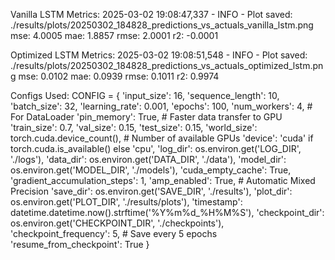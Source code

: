 Vanilla LSTM Metrics:
2025-03-02 19:08:47,337 - INFO - Plot saved: ./results/plots/20250302_184828_predictions_vs_actuals_vanilla_lstm.png
mse: 4.0005
mae: 1.8857
rmse: 2.0001
r2: -0.0001

Optimized LSTM Metrics:
2025-03-02 19:08:51,548 - INFO - Plot saved: ./results/plots/20250302_184828_predictions_vs_actuals_optimized_lstm.png
mse: 0.0102
mae: 0.0939
rmse: 0.1011
r2: 0.9974


Configs Used:
CONFIG = {
    'input_size': 16,
    'sequence_length': 10,
    'batch_size': 32,
    'learning_rate': 0.001,
    'epochs': 100,
    'num_workers': 4,  # For DataLoader
    'pin_memory': True,  # Faster data transfer to GPU
    'train_size': 0.7,
    'val_size': 0.15,
    'test_size': 0.15,
    'world_size': torch.cuda.device_count(),  # Number of available GPUs
    'device': 'cuda' if torch.cuda.is_available() else 'cpu',
    'log_dir': os.environ.get('LOG_DIR', './logs'),
    'data_dir': os.environ.get('DATA_DIR', './data'),
    'model_dir': os.environ.get('MODEL_DIR', './models'),
    'cuda_empty_cache': True,
    'gradient_accumulation_steps': 1,
    'amp_enabled': True,  # Automatic Mixed Precision
    'save_dir': os.environ.get('SAVE_DIR', './results'),
    'plot_dir': os.environ.get('PLOT_DIR', './results/plots'),
    'timestamp': datetime.datetime.now().strftime('%Y%m%d_%H%M%S'),
    'checkpoint_dir': os.environ.get('CHECKPOINT_DIR', './checkpoints'),
    'checkpoint_frequency': 5,  # Save every 5 epochs
    'resume_from_checkpoint': True
}
